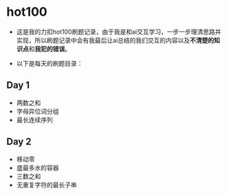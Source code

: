 # hot100

* 这是我的力扣hot100刷题记录，由于我是和ai交互学习，一步一步理清思路并实现，所以刷题记录中会有我最后让ai总结的我们交互的内容以及**不清楚的知识点**和**我犯的错误**。

* 以下是每天的刷题目录：

## Day 1

* 两数之和
* 字母异位词分组
* 最长连续序列


## Day 2

* 移动零
* 盛最多水的容器
* 三数之和
* 无重复字符的最长子串

